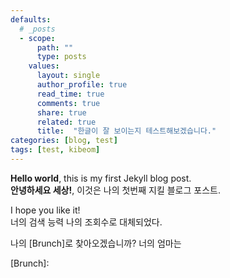 ```yaml
---
defaults:
  # _posts
  - scope:
      path: ""
      type: posts
    values:
      layout: single
      author_profile: true
      read_time: true
      comments: true
      share: true
      related: true
      title:  "한글이 잘 보이는지 테스트해보겠습니다."
categories: [blog, test]
tags: [test, kibeom]
---
```


**Hello world**, this is my first Jekyll blog post. <br>
**안녕하세요 세상!**, 이것은 나의 첫번째 지킬 블로그 포스트.

I hope you like it! <br>
너의 검색 능력 나의 조회수로 대체되었다.

나의 [Brunch]로 찾아오겠습니까? 너의 엄마는

[Brunch]:
